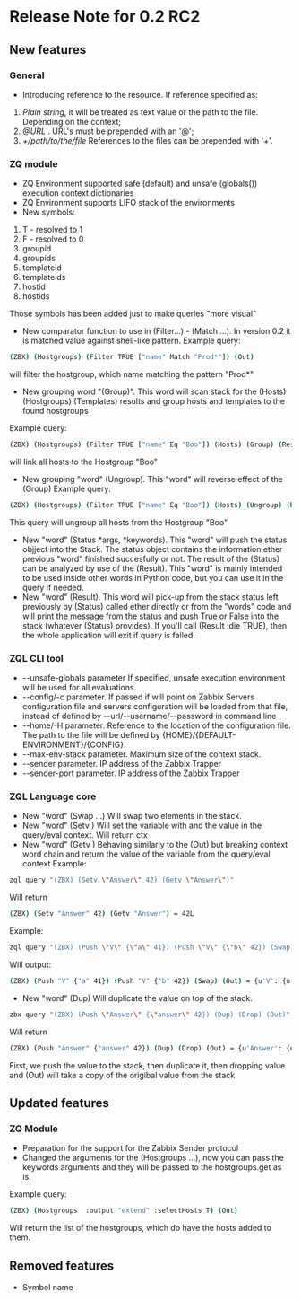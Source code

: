 # Release Note for 0.2 RC2

## New features

### General

* Introducing reference to the resource. If reference specified as:
1. _Plain string_, it will be treated as text value or the path to the file. Depending on the context;
2. _@URL_ . URL's must be prepended with an '@';
3. _+/path/to/the/file_ References to the files can be prepended with '+'.

### ZQ module

* ZQ Environment supported safe (default) and unsafe (globals()) execution context dictionaries
* ZQ Environment supports LIFO stack of the environments
* New symbols:
1. T - resolved to 1
2. F - resolved to 0
3. groupid
4. groupids
5. templateid
6. templateids
7. hostid
8. hostids


Those symbols has been added just to make queries "more visual"

* New comparator function to use in (Filter...) - (Match ...). In version 0.2 it is matched value against shell-like pattern.
Example query:
```bash
(ZBX) (Hostgroups) (Filter TRUE ["name" Match "Prod*"]) (Out)
```
will filter the hostgroup, which name matching the pattern "Prod*"

* New grouping word "(Group)". This word will scan stack for the (Hosts) (Hostgroups) (Templates) results and group hosts and templates to the found hostgroups

Example query:

```bash
(ZBX) (Hostgroups) (Filter TRUE ["name" Eq "Boo"]) (Hosts) (Group) (Result) (Out)
```

will link all hosts to the Hostgroup "Boo"

* New grouping "word" (Ungroup). This "word" will reverse effect of the (Group)
Example query:
```bash
(ZBX) (Hostgroups) (Filter TRUE ["name" Eq "Boo"]) (Hosts) (Ungroup) (Result) (Out)
```
This query will ungroup all hosts from the Hostgroup "Boo"

* New "word" (Status *args, *keywords). This "word" will push the status objject into the Stack. The status object contains the information ether previous "word" finished succesfully or not. The result of the (Status) can be analyzed by use of the (Result). This "word" is mainly intended to be used inside other words in Python code, but you can use it in the query if needed.
* New "word" (Result). This word will pick-up from the stack status left previously by (Status) called ether directly or from the "words" code and will print the message from the status and push True or False into the stack (whatever (Status) provides). If you'll call (Result :die TRUE), then the whole application will exit if query is failed.


### ZQL CLI tool

* --unsafe-globals parameter If specified, unsafe execution environment will be used for all evaluations.
* --config/-c parameter. If passed if will point on Zabbix Servers configuration file and servers configuration will be loaded from that file, instead of defined by --url/--username/--password in command line
* --home/-H parameter. Reference to the location of the configuration file. The path to the file will be defined by {HOME}/{DEFAULT-ENVIRONMENT}/{CONFIG}. 
* --max-env-stack parameter. Maximum size of the context stack.
* --sender parameter. IP address of the Zabbix Trapper
* --sender-port parameter. IP address of the Zabbix Trapper

### ZQL Language core

* New "word" (Swap ...) Will swap two elements in the stack.
* New "word" (Setv <name> <value>) Will set the variable with <name> and the value <value> in the query/eval context. Will return ctx
* New "word" (Getv <name>) Behaving similarly to the (Out) but breaking context word chain and return the value of the variable from the query/eval context
Example:
```bash
zql query "(ZBX) (Setv \"Answer\" 42) (Getv \"Answer\")"
```
Will return
```bash
(ZBX) (Setv "Answer" 42) (Getv "Answer") = 42L
```

Example:
```bash
zql query "(ZBX) (Push \"V\" {\"a\" 41}) (Push \"V\" {\"b\" 42}) (Swap) (Out)"
```
Will output:
```bash
(ZBX) (Push "V" {"a" 41}) (Push "V" {"b" 42}) (Swap) (Out) = {u'V': {u'a': 41L}}
```
* New "word" (Dup) Will duplicate the value on top of the stack.
```bash
zbx query "(ZBX) (Push \"Answer\" {\"answer\" 42}) (Dup) (Drop) (Out)"
```
Will return
```bash
(ZBX) (Push "Answer" {"answer" 42}) (Dup) (Drop) (Out) = {u'Answer': {u'answer': 42L}}
```
First, we push the value to the stack, then duplicate it, then dropping value and (Out) will take a copy of the origibal value from the stack


## Updated features

### ZQ Module

* Preparation for the support for the Zabbix Sender protocol
* Changed the arguments for the (Hostgroups ...), now you can pass the keywords arguments and they will be passed to the hostgroups.get as is.

Example query:
```bash
(ZBX) (Hostgroups  :output "extend" :selectHosts T) (Out)
```

Will return the list of the hostgroups, which do have the hosts added to them.


## Removed features

* Symbol name